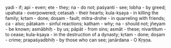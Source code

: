 yadi - if; api - even; ete - they; na - do not; paśyanti - see; lobha - by greed; upahata - overpowered; cetasaḥ - their hearts; kula-kṣaya - in killing the family; kṛtam - done; doṣam - fault; mitra-drohe - in quarreling with friends; ca - also; pātakam - sinful reactions; katham - why; na - should not; jñeyam - be known; asmābhiḥ - by us; pāpāt - from sins; asmāt - these; nivartitum - to cease; kula-kṣaya - in the destruction of a dynasty; kṛtam - done; doṣam - crime; prapaśyadbhiḥ - by those who can see; janārdana - O Kṛṣṇa.